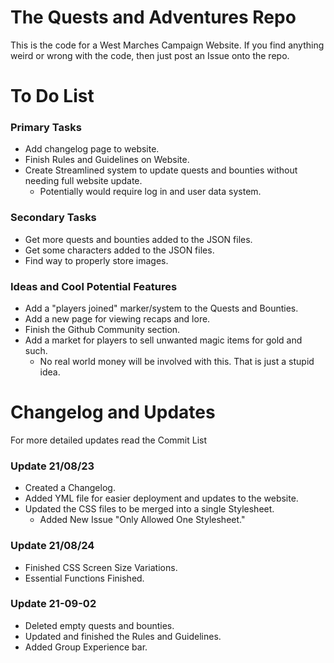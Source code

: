 # The Quests and Adventures Repo
This is the code for a West Marches Campaign Website. If you find anything weird or wrong with the code, then just post an Issue onto the repo.

# To Do List
### Primary Tasks
- Add changelog page to website.
- Finish Rules and Guidelines on Website.
- Create Streamlined system to update quests and bounties without needing full website update.
	- Potentially would require log in and user data system.

### Secondary Tasks
- Get more quests and bounties added to the JSON files.
- Get some characters added to the JSON files.
- Find way to properly store images.

### Ideas and Cool Potential Features
- Add a "players joined" marker/system to the Quests and Bounties.
- Add a new page for viewing recaps and lore.
- Finish the Github Community section.
- Add a market for players to sell unwanted magic items for gold and such.
	- No real world money will be involved with this. That is just a stupid idea.

# Changelog and Updates
For more detailed updates read the Commit List
### Update 21/08/23
- Created a Changelog.
- Added YML file for easier deployment and updates to the website.
- Updated the CSS files to be merged into a single Stylesheet.
  - Added New Issue "Only Allowed One Stylesheet."

### Update 21/08/24
- Finished CSS Screen Size Variations.
- Essential Functions Finished.

### Update 21-09-02
- Deleted empty quests and bounties.
- Updated and finished the Rules and Guidelines.
- Added Group Experience bar.
